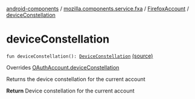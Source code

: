 [android-components](../../index.md) / [mozilla.components.service.fxa](../index.md) / [FirefoxAccount](index.md) / [deviceConstellation](./device-constellation.md)

# deviceConstellation

`fun deviceConstellation(): `[`DeviceConstellation`](../../mozilla.components.concept.sync/-device-constellation/index.md) [(source)](https://github.com/mozilla-mobile/android-components/blob/master/components/service/firefox-accounts/src/main/java/mozilla/components/service/fxa/FirefoxAccount.kt#L221)

Overrides [OAuthAccount.deviceConstellation](../../mozilla.components.concept.sync/-o-auth-account/device-constellation.md)

Returns the device constellation for the current account

**Return**
Device constellation for the current account

